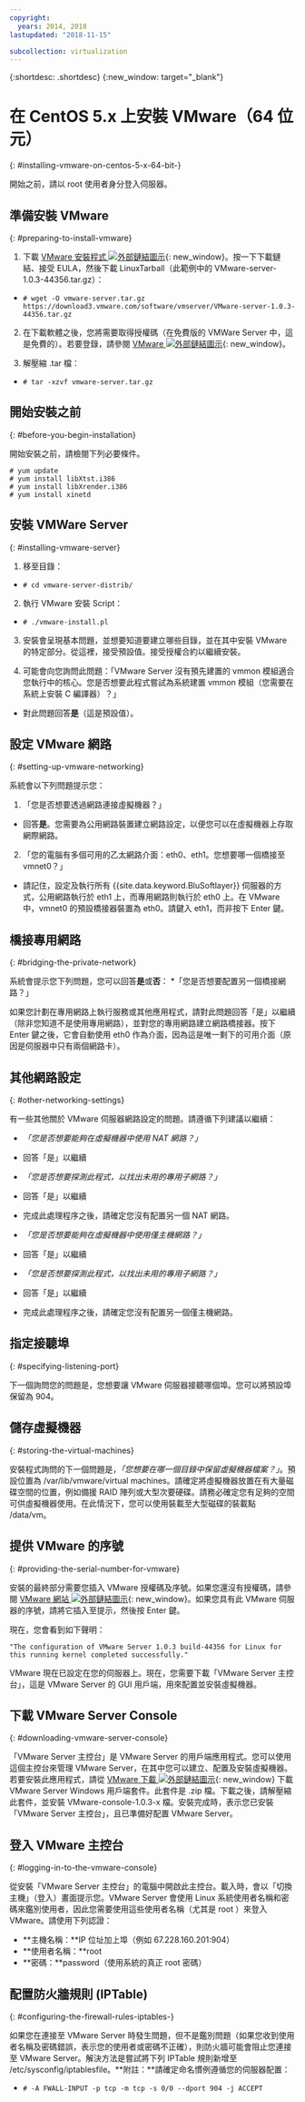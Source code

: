 ```yaml
---
copyright:
  years: 2014, 2018
lastupdated: "2018-11-15"

subcollection: virtualization
---
```

{:shortdesc: .shortdesc}
{:new_window: target="_blank"}

# 在 CentOS 5.x 上安裝 VMware（64 位元）
{: #installing-vmware-on-centos-5-x-64-bit-}

開始之前，請以 root 使用者身分登入伺服器。

## 準備安裝 VMware
{: #preparing-to-install-vmware}

1. 下載 [VMware 安裝程式 ![外部鏈結圖示](../../icons/launch-glyph.svg "外部鏈結圖示")](https://vmware.com/download/server/){: new_window}。按一下下載鏈結、接受 EULA，然後下載 LinuxTarball（此範例中的 VMware-server-1.0.3-44356.tar.gz）：

* `# wget -O vmware-server.tar.gz https://download3.vmware.com/software/vmserver/VMware-server-1.0.3-44356.tar.gz`

2. 在下載軟體之後，您將需要取得授權碼（在免費版的 VMWare Server 中，這是免費的）。若要登錄，請參閱 [VMware ![外部鏈結圖示](../../icons/launch-glyph.svg "外部鏈結圖示")](https://register.vmware.com/content/registration.html){: new_window}。

3. 解壓縮 .tar 檔：

* `# tar -xzvf vmware-server.tar.gz`

## 開始安裝之前
{: #before-you-begin-installation}

開始安裝之前，請檢閱下列必要條件。

```
# yum update
# yum install libXtst.i386
# yum install libXrender.i386
# yum install xinetd
```

## 安裝 VMWare Server
{: #installing-vmware-server}

1. 移至目錄：

* `# cd vmware-server-distrib/`

2. 執行 VMware 安裝 Script：

* `# ./vmware-install.pl`

3. 安裝會呈現基本問題，並想要知道要建立哪些目錄，並在其中安裝 VMware 的特定部分。從這裡，接受預設值。接受授權合約以繼續安裝。

4. 可能會向您詢問此問題：「VMware Server 沒有預先建置的 vmmon 模組適合您執行中的核心。您是否想要此程式嘗試為系統建置 vmmon 模組（您需要在系統上安裝 C 編譯器）？」
* 對此問題回答**是**（這是預設值）。

## 設定 VMware 網路
{: #setting-up-vmware-networking}

系統會以下列問題提示您：

1. 「您是否想要透過網路連接虛擬機器？」
* 回答**是**。您需要為公用網路裝置建立網路設定，以便您可以在虛擬機器上存取網際網路。

2. 「您的電腦有多個可用的乙太網路介面：eth0、eth1。您想要哪一個橋接至 vmnet0？」
* 請記住，設定及執行所有 {{site.data.keyword.BluSoftlayer}} 伺服器的方式，公用網路執行於 eth1 上，而專用網路則執行於 eth0 上。在 VMware 中，vmnet0 的預設橋接器裝置為 eth0。請鍵入 eth1，而非按下 Enter 鍵。

## 橋接專用網路
{: #bridging-the-private-network}

系統會提示您下列問題，您可以回答**是**或**否**：
*「您是否想要配置另一個橋接網路？」

如果您計劃在專用網路上執行服務或其他應用程式，請對此問題回答「是」以繼續（除非您知道不是使用專用網路），並對您的專用網路建立網路橋接器。按下 Enter 鍵之後，它會自動使用 eth0 作為介面，因為這是唯一剩下的可用介面（原因是伺服器中只有兩個網路卡）。

## 其他網路設定
{: #other-networking-settings}

有一些其他關於 VMware 伺服器網路設定的問題。請遵循下列建議以繼續：

* *「您是否想要能夠在虛擬機器中使用 NAT 網路？」*

- 回答「是」以繼續

* *「您是否想要探測此程式，以找出未用的專用子網路？」*

- 回答「是」以繼續

- 完成此處理程序之後，請確定您沒有配置另一個 NAT 網路。

* *「您是否想要能夠在虛擬機器中使用僅主機網路？」*

- 回答「是」以繼續

* *「您是否想要探測此程式，以找出未用的專用子網路？」*

- 回答「是」以繼續

- 完成此處理程序之後，請確定您沒有配置另一個僅主機網路。

## 指定接聽埠
{: #specifying-listening-port}

下一個詢問您的問題是，您想要讓 VMware 伺服器接聽哪個埠。您可以將預設埠保留為 904。

## 儲存虛擬機器
{: #storing-the-virtual-machines}

安裝程式詢問的下一個問題是，*「您想要在哪一個目錄中保留虛擬機器檔案？」*。預設位置為 /var/lib/vmware/virtual machines。請確定將虛擬機器放置在有大量磁碟空間的位置，例如備援 RAID 陣列或大型次要硬碟。請務必確定您有足夠的空間可供虛擬機器使用。在此情況下，您可以使用裝載至大型磁碟的裝載點 /data/vm。

## 提供 VMware 的序號
{: #providing-the-serial-number-for-vmware}

安裝的最終部分需要您插入 VMware 授權碼及序號。如果您還沒有授權碼，請參閱 [VMware 網站 ![外部鏈結圖示](../../icons/launch-glyph.svg "外部鏈結圖示")](https://register.vmware.com/content/registration.html){: new_window}。如果您具有此 VMware 伺服器的序號，請將它插入至提示，然後按 Enter 鍵。

現在，您會看到如下聲明：

    "The configuration of VMware Server 1.0.3 build-44356 for Linux for this running kernel completed successfully."

VMware 現在已設定在您的伺服器上。現在，您需要下載「VMware Server 主控台」，這是 VMware Server 的 GUI 用戶端，用來配置並安裝虛擬機器。

## 下載 VMware Server Console
{: #downloading-vmware-server-console}

「VMware Server 主控台」是 VMware Server 的用戶端應用程式。您可以使用這個主控台來管理 VMware Server，在其中您可以建立、配置及安裝虛擬機器。若要安裝此應用程式，請從 [VMware 下載 ![外部鏈結圖示](../../icons/launch-glyph.svg "外部鏈結圖示")](https://vmware.com/download/server/){: new_window} 下載 VMware Server Windows 用戶端套件。此套件是 .zip 檔。下載之後，請解壓縮此套件，並安裝 VMware-console-1.0.3-x 檔。安裝完成時，表示您已安裝「VMware Server 主控台」，且已準備好配置 VMware Server。

## 登入 VMware 主控台
{: #logging-in-to-the-vmware-console}

從安裝「VMware Server 主控台」的電腦中開啟此主控台。載入時，會以「切換主機」（登入）畫面提示您。VMware Server 會使用 Linux 系統使用者名稱和密碼來鑑別使用者，因此您需要使用這些使用者名稱（尤其是 root ）來登入 VMware。請使用下列認證：

* **主機名稱：**IP 位址加上埠（例如 67.228.160.201:904）<br />
* **使用者名稱：**root<br />
* **密碼：**password（使用系統的真正 root 密碼）

## 配置防火牆規則 (IPTable)
{: #configuring-the-firewall-rules-iptables-}

如果您在連接至 VMware Server 時發生問題，但不是鑑別問題（如果您收到使用者名稱及密碼錯誤，表示您的使用者或密碼不正確），則防火牆可能會阻止您連接至 VMware Server。解決方法是嘗試將下列 IPTable 規則新增至 /etc/sysconfig/iptablesfile。**附註：**請確定命名慣例遵循您的伺服器配置：

- `# -A FWALL-INPUT -p tcp -m tcp -s 0/0 --dport 904 -j ACCEPT`
